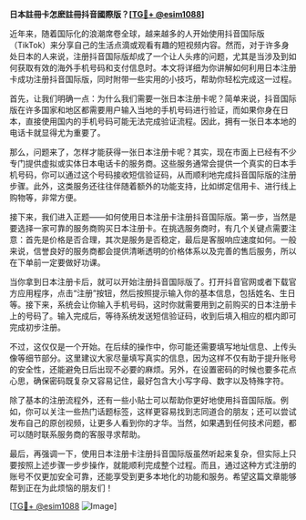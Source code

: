 **日本註冊卡怎麽註冊抖音國際版？[[TG💪+ @esim1088](https://t.me/s/esim1088)]**

近年来，随着国际化的浪潮席卷全球，越来越多的人开始使用抖音国际版（TikTok）来分享自己的生活点滴或观看有趣的短视频内容。然而，对于许多身处日本的人来说，注册抖音国际版却成了一个让人头疼的问题，尤其是当涉及到如何获取有效的海外手机号码和支付信息时。本文将详细为你讲解如何利用日本注册卡成功注册抖音国际版，同时附带一些实用的小技巧，帮助你轻松完成这一过程。

首先，让我们明确一点：为什么我们需要一张日本注册卡呢？简单来说，抖音国际版在许多国家和地区都需要用户输入当地的手机号码进行验证，而如果你身在日本，直接使用国内的手机号码可能无法完成验证流程。因此，拥有一张日本本地的电话卡就显得尤为重要了。

那么，问题来了，怎样才能获得一张日本注册卡呢？其实，现在市面上已经有不少专门提供虚拟或实体日本电话卡的服务商。这些服务通常会提供一个真实的日本手机号码，你可以通过这个号码接收短信验证码，从而顺利地完成抖音国际版的注册步骤。此外，这类服务还往往伴随着额外的功能支持，比如绑定信用卡、进行线上购物等，非常方便。

接下来，我们进入正题——如何使用日本注册卡注册抖音国际版。第一步，当然是要选择一家可靠的服务商购买日本注册卡。在挑选服务商时，有几个关键点需要注意：首先是价格是否合理，其次是服务是否稳定，最后是客服响应速度如何。一般来说，信誉良好的服务商都会提供清晰透明的价格体系以及完善的售后服务，所以在下单前一定要做好功课。

当你拿到日本注册卡后，就可以开始注册抖音国际版了。打开抖音官网或者下载官方应用程序，点击“注册”按钮，然后按照提示输入你的基本信息，包括姓名、生日等。接下来，系统会让你输入手机号码，这时你就需要用到之前购买的日本注册卡上的号码了。输入完成后，等待系统发送短信验证码，收到后填入相应的框内即可完成初步注册。

不过，这仅仅是一个开始。在后续的操作中，你可能还需要填写地址信息、上传头像等细节部分。这里建议大家尽量填写真实的信息，因为这样不仅有助于提升账号的安全性，还能避免日后出现不必要的麻烦。另外，在设置密码的时候也要多花点心思，确保密码既复杂又容易记住，最好包含大小写字母、数字以及特殊字符。

除了基本的注册流程外，还有一些小贴士可以帮助你更好地使用抖音国际版。例如，你可以关注一些热门话题标签，这样更容易找到志同道合的朋友；还可以尝试发布自己的原创视频，让更多人看到你的才华。当然，如果遇到任何技术问题，都可以随时联系服务商的客服寻求帮助。

最后，再强调一下，使用日本注册卡注册抖音国际版虽然听起来复杂，但实际上只要按照上述步骤一步步操作，就能顺利完成整个过程。而且，通过这种方式注册的账号不仅更加安全可靠，还能享受到更多本地化的功能和服务。希望这篇文章能够帮到正在为此烦恼的朋友们！

[[TG💪+ @esim1088](https://t.me/s/esim1088) ![Image](https://i.postimg.cc/4NQfJmqS/Snipaste-2025-05-13-00-14-12.png)]